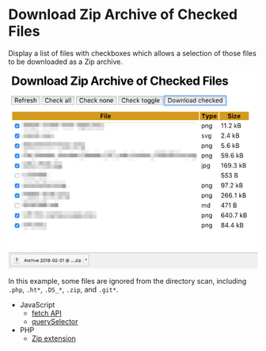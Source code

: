 # Download Zip Archive of Checked Files

Display a list of files with checkboxes which allows a selection of those
files to be downloaded as a Zip archive.

![Screenshot of the page with sample files selected and downloaded](screenshot.png)

In this example, some files are ignored from the directory scan, including
`.php`, `.ht*`, `.DS_*`, `.zip`, and `.git*`.

- JavaScript
    - [fetch API](https://fetch.spec.whatwg.org/)
    - [querySelector](https://dom.spec.whatwg.org/#dom-parentnode-queryselector)
- PHP
    - [Zip extension](http://php.net/zip)
